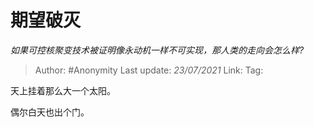 # 期望破灭
*如果可控核聚变技术被证明像永动机一样不可实现，那人类的走向会怎么样?*

> Author: #Anonymity
> Last update: *23/07/2021*
> Link:
> Tag:

天上挂着那么大一个太阳。

偶尔白天也出个门。
